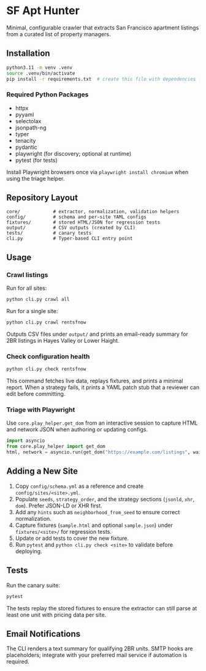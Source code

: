 # SF Apt Hunter

Minimal, configurable crawler that extracts San Francisco apartment listings from a curated list of property managers.

## Installation

```bash
python3.11 -m venv .venv
source .venv/bin/activate
pip install -r requirements.txt  # create this file with dependencies listed below
```

### Required Python Packages

- httpx
- pyyaml
- selectolax
- jsonpath-ng
- typer
- tenacity
- pydantic
- playwright (for discovery; optional at runtime)
- pytest (for tests)

Install Playwright browsers once via `playwright install chromium` when using the triage helper.

## Repository Layout

```
core/            # extractor, normalization, validation helpers
config/          # schema and per-site YAML configs
fixtures/        # stored HTML/JSON for regression tests
output/          # CSV outputs (created by CLI)
tests/           # canary tests
cli.py           # Typer-based CLI entry point
```

## Usage

### Crawl listings

Run for all sites:

```bash
python cli.py crawl all
```

Run for a single site:

```bash
python cli.py crawl rentsfnow
```

Outputs CSV files under `output/` and prints an email-ready summary for 2BR listings in Hayes Valley or Lower Haight.

### Check configuration health

```bash
python cli.py check rentsfnow
```

This command fetches live data, replays fixtures, and prints a minimal report. When a strategy fails, it prints a YAML patch stub that a reviewer can edit before committing.

### Triage with Playwright

Use `core.play_helper.get_dom` from an interactive session to capture HTML and network JSON when authoring or updating configs.

```python
import asyncio
from core.play_helper import get_dom
html, network = asyncio.run(get_dom("https://example.com/listings", wait_selector=".unit"))
```

## Adding a New Site

1. Copy `config/schema.yml` as a reference and create `config/sites/<site>.yml`.
2. Populate `seeds`, `strategy_order`, and the strategy sections (`jsonld`, `xhr`, `dom`). Prefer JSON-LD or XHR first.
3. Add any `hints` such as `neighborhood_from_seed` to ensure correct normalization.
4. Capture fixtures (`sample.html` and optional `sample.json`) under `fixtures/<site>/` for regression tests.
5. Update or add tests to cover the new fixture.
6. Run `pytest` and `python cli.py check <site>` to validate before deploying.

## Tests

Run the canary suite:

```bash
pytest
```

The tests replay the stored fixtures to ensure the extractor can still parse at least one unit with pricing data per site.

## Email Notifications

The CLI renders a text summary for qualifying 2BR units. SMTP hooks are placeholders; integrate with your preferred mail service if automation is required.
